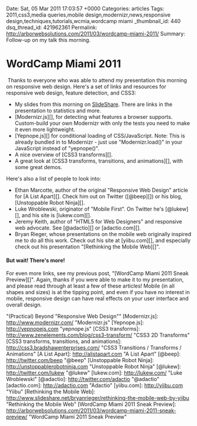 Date: Sat, 05 Mar 2011 17:03:57 +0000
Categories: articles
Tags: 2011,css3,media queries,mobile design,modernizr,news,responsive design,techniques,tutorials,wcmia,wordcamp miami
_thumbnail_id: 440
dsq_thread_id: 421962361
Permalink: http://arborwebsolutions.com/2011/03/wordcamp-miami-2011/
Summary: Follow-up on my talk this morning.

# WordCamp Miami 2011

<img src="/attachments/WCMIA2011Welcome.jpg" alt="" class="alignleft" /> Thanks to everyone who was able to attend my presentation this morning
on responsive web design. Here's a set of links and resources for
responsive web design, feature detection, and CSS3:

-   My slides from this morning on [SlideShare][]. There are links in
    the presentation to statistics and more.
-   [Modernizr.js][], for detecting what features a browser supports.
    Custom-build your own Modernizr with only the tests you need to make
    it even more lightweight.
-   [Yepnope.js][] for conditional loading of CSS/JavaScript. Note: This
    is already bundled in to Modernizr - just use "Modernizr.load()" in
    your JavaScript instead of "yepnope()".
-   A nice overview of [CSS3 transforms][].
-   A great look at [CSS3 transforms, transitions, and animations][],
    with some great demos.

Here's also a list of people to look into:

-   Ethan Marcotte, author of the original "Responsive Web Design"
    article for [A List Apart][]. Check him out on Twitter ([@beep][])
    or his blog, [Unstoppable Robot Ninja][].
-   Luke Wroblewski, originator of "Mobile First". On Twitter he's
    [@lukew][], and his site is [lukew.com][].
-   Jeremy Keith, author of "HTML5 for Web Designers" and responsive web
    advocate. See [@adactio][] or [adactio.com][].
-   Bryan Rieger, whose presentations on the mobile web originally
    inspired me to do all this work. Check out his site at
    [yiibu.com][], and especially check out his presentation
    "[Rethinking the Mobile Web][]".

#### But wait! There's more!

For even more links, see my previous post, "[WordCamp Miami 2011 Sneak
Preview][]". Again, thanks if you were able to make it to my
presentation, and please read through at least a few of these articles!
Mobile (in all shapes and sizes) is at the tipping point, and even if
you have no interest in mobile, responsive design can have real effects
on your user interface and overall design.

  [SlideShare]: http://www.slideshare.net/arborwebsolutions/practical-beyond-responsive-web-design
    "(Practical) Beyond "Responsive Web Design""
  [Modernizr.js]: http://www.modernizr.com/ "Modernizr.js"
  [Yepnope.js]: http://yepnopejs.com "yepnope.js"
  [CSS3 transforms]: http://www.zenelements.com/blog/css3-transform/
    "CSS3 2D Transforms"
  [CSS3 transforms, transitions, and animations]: http://css3.bradshawenterprises.com/
    "CSS3 Transitions / Transforms / Animations"
  [A List Apart]: http://alistapart.com "A List Apart"
  [@beep]: http://twitter.com/beep "@beep"
  [Unstoppable Robot Ninja]: http://unstoppablerobotninja.com
    "Unstoppable Robot Ninja"
  [@lukew]: http://twitter.com/lukew "@lukew"
  [lukew.com]: http://lukew.com/ "Luke Wroblewski"
  [@adactio]: http://twitter.com/adactio "@adactio"
  [adactio.com]: http://adactio.com "Adactio"
  [yiibu.com]: http://yiibu.com "Yiibu"
  [Rethinking the Mobile Web]: http://www.slideshare.net/bryanrieger/rethinking-the-mobile-web-by-yiibu
    "Rethinking the Mobile Web"
  [WordCamp Miami 2011 Sneak Preview]: http://arborwebsolutions.com/2011/03/wordcamp-miami-2011-sneak-preview/
    "WordCamp Miami 2011 Sneak Preview"
